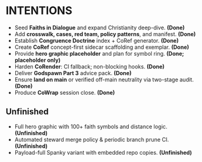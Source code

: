 # INTENTIONS

- Seed **Faiths in Dialogue** and expand Christianity deep-dive. **(Done)**
- Add **crosswalk, cases, red team, policy patterns**, and manifest. **(Done)**
- Establish **Congruence Doctrine** index + CoRef generator. **(Done)**
- Create **CoRef** concept-first sidecar scaffolding and exemplar. **(Done)**
- Provide **hero graphic placeholder** and plan for symbol ring. **(Done; placeholder only)**
- Harden **CoRender**: CI fallback; non-blocking hooks. **(Done)**
- Deliver **Godspawn Part 3** advice pack. **(Done)**
- Ensure **land on main** or verified off-main neutrality via two-stage audit. **(Done)**
- Produce **CoWrap** session close. **(Done)**

## Unfinished
- Full hero graphic with 100+ faith symbols and distance logic. **(Unfinished)**
- Automated steward merge policy & periodic branch prune CI. **(Unfinished)**
- Payload-full Spanky variant with embedded repo copies. **(Unfinished)**
